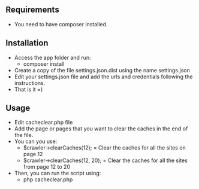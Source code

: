 Requirements
------------
- You need to have composer installed.


Installation
------------
- Access the app folder and run:
	- composer install
- Create a copy of the file settings.json.dist using the name settings.json
- Edit your settings.json file and add the urls and credentials following the instructions.
- That is it =)


Usage
-----
- Edit cacheclear.php file
- Add the page or pages that you want to clear the caches in the end of the file.
- You can you use:
	- $crawler->clearCaches(12); = Clear the caches for all the sites on page 12
	- $crawler->clearCaches(12, 20); = Clear the caches for all the sites from page 12 to 20
- Then, you can run the script using:
	- php cacheclear.php
